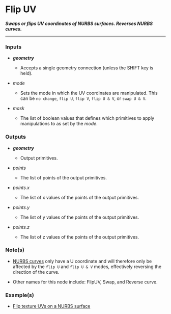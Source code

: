 # Flip UV

**_Swaps or flips UV coordinates of NURBS surfaces. Reverses NURBS curves._**

---


### Inputs

* **_geometry_**

  * Accepts a single geometry connection (unless the SHIFT key is held).

* _mode_

  * Sets the mode in which the UV coordinates are manipulated. This can be `no change`, `flip U`, `flip V`, `flip U & V`, or `swap U & V`.

* _mask_

  * The list of boolean values that defines which primitives to apply manipulations to as set by the _mode_.


### Outputs

* **_geometry_**

  * Output primitives.

* _points_

  * The list of points of the output primitives.

* _points.x_

  * The list of x values of the points of the output primitives.

* _points.y_

  * The list of y values of the points of the output primitives.

* _points.z_

  * The list of z values of the points of the output primitives.


### Note(s)

* [NURBS curves](/concepts/GeneralConcepts/nurbsCurve.md) only have a U coordinate and will therefore only be affected by the `flip U` and `flip U & V` modes, effectively reversing the direction of the curve.

* Other names for this node include: FlipUV, Swap, and Reverse curve.


### Example(s)

* <a href="https://creator.trimble.com/graph?assetURI=whp:67f86262-b4ca-4351-8c0b-157693ae3711&version=latest" target="_blank">Flip texture UVs on a NURBS surface</a>
